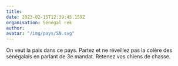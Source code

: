 ```yaml
---
title: 
date: 2023-02-15T12:39:45.159Z
organisation: Sénégal rek
author: 
avatar: "/img/pays/SN.svg"
---
```


On veut la paix dans ce pays. Partez et ne réveillez pas la colère des sénégalais en parlant de 3e mandat. Retenez vos chiens de chasse. 